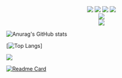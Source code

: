 <!--
**free-tiu/free-tiu** is a ✨ _special_ ✨ repository because its `README.md` (this file) appears on your GitHub profile.

Here are some ideas to get you started:

- 🔭 I’m currently working on ...
- 🌱 I’m currently learning ...
- 👯 I’m looking to collaborate on ...
- 🤔 I’m looking for help with ...
- 💬 Ask me about ...
- 📫 How to reach me: ...
- 😄 Pronouns: ...
- ⚡ Fun fact: ...
-->
<div align="center">
	<img  src="https://visitor-badge.glitch.me/badge?page_id=sun0225SUN" />
	<span >
		<img  src="https://img.shields.io/badge/-HTML5-E34F26?style=flat-square&logo=html5&logoColor=white" />
		<img  src="https://img.shields.io/badge/-CSS3-1572B6?style=flat-square&logo=css3" />
		<img  src="https://img.shields.io/badge/-JavaScript-oringe?style=flat-square&logo=javascript" />
	</span>
</div>
<div align="center">
	<img  src="https://github-readme-streak-stats.herokuapp.com/?user=sun0225SUN" />
</div>


<div align="center">
	<img src="https://metrics.lecoq.io/sun0225SUN?template=classic&config.timezone=Asia%2FShanghai">
</div>

<!--统计-->
![Anurag's GitHub stats](https://github-readme-stats.vercel.app/api?username=free-tiu&show_icons=true&theme=cobalt2)
<!--代码语言统计-->
[![Top Langs](https://github-readme-stats.vercel.app/api/top-langs/?username=free-tiu&layout=compact&theme=cobalt2)]


<!--上传代码条形图-->
![](https://activity-graph.herokuapp.com/graph?username=free-tiu&theme=github)
<!--仓库列表-->
[![Readme Card](https://github-readme-stats.vercel.app/api/pin/?username=free-tiu&repo=To_do_List&theme=cobalt2)](https://github.com/free-tiu/To_do_List)





<!--
[![Anurag's GitHub stats](https://github-readme-stats.vercel.app/api?username=free-tiu)](https://github.com/free-tiu/github-readme-stats)
[![Readme Card](https://github-readme-stats.vercel.app/api/pin/?username=free-tiu&repo=github-readme-stats)](https://github.com/free-tiu/)
-->













